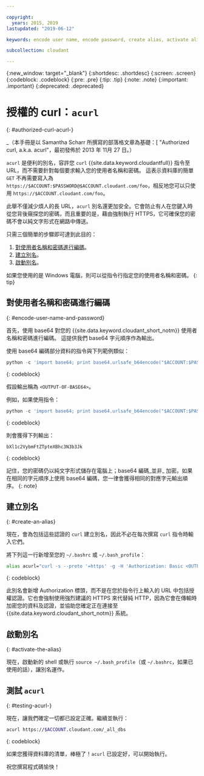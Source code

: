 ```yaml
---

copyright:
  years: 2015, 2019
lastupdated: "2019-06-12"

keywords: encode user name, encode password, create alias, activate alias, test acurl

subcollection: cloudant

---
```


{:new_window: target="_blank"}
{:shortdesc: .shortdesc}
{:screen: .screen}
{:codeblock: .codeblock}
{:pre: .pre}
{:tip: .tip}
{:note: .note}
{:important: .important}
{:deprecated: .deprecated}

<!-- Acrolinx: 2017-05-10 -->

# 授權的 curl：`acurl`
{: #authorized-curl-acurl-}

_（本手冊是以 Samantha Scharr 所撰寫的部落格文章為基礎：[
"Authorized curl, a.k.a. acurl"，最初發佈於 2013 年 11月 27 日。） 

`acurl` 是便利的別名，容許您 `curl` {{site.data.keyword.cloudantfull}} 指令至 URL，而不需要針對每個要求輸入您的使用者名稱和密碼。
這表示資料庫的簡單 `GET` 不再需要寫入為 `https://$ACCOUNT:$PASSWORD@$ACCOUNT.cloudant.com/foo`，相反地您可以只使用 `https://$ACCOUNT.cloudant.com/foo`。

此舉不僅減少煩人的長 URL，`acurl` 別名還更加安全。它會防止有人在您鍵入時從您背後窺探您的密碼，而且重要的是，藉由強制執行 HTTPS，它可確保您的密碼不會以純文字形式在網路中傳送。

只需三個簡單的步驟即可達到此目的：

1.	[對使用者名稱和密碼進行編碼](#encode-user-name-and-password)。
2.	[建立別名](#create-an-alias)。
3.	[啟動別名](#activate-the-alias)。

如果您使用的是 Windows 電腦，則可以從指令行指定您的使用者名稱和密碼。
{: tip}

## 對使用者名稱和密碼進行編碼
{: #encode-user-name-and-password}

首先，使用 base64 對您的 {{site.data.keyword.cloudant_short_notm}} 使用者名稱和密碼進行編碼。
這提供我們 base64 字元順序作為輸出。

使用 base64 編碼部分資料的指令與下列範例類似：

```python
python -c 'import base64; print base64.urlsafe_b64encode("$ACCOUNT:$PASSWORD")'
```
{: codeblock}

假設輸出稱為 `<OUTPUT-OF-BASE64>`。

例如，如果使用指令：

```python
python -c 'import base64; print base64.urlsafe_b64encode("$ACCOUNT:$PASSWORD")'
```
{: codeblock}

則會獲得下列輸出：

```
bXl1c2VybmFtZTpteXBhc3N3b3Jk
```
{: codeblock}

記住，您的密碼仍以純文字形式儲存在電腦上；base64 編碼_並非_ 加密。如果在相同的字元順序上使用 base64 編碼，您一律會獲得相同的對應字元輸出順序。
{: note}

## 建立別名
{: #create-an-alias}

現在，會為包括這些認證的 `curl` 建立別名，因此不必在每次撰寫 `curl` 指令時輸入它們。

將下列這一行新增至您的 `~/.bashrc` 或 `~/.bash_profile`：

```sh
alias acurl="curl -s --proto '=https' -g -H 'Authorization: Basic <OUTPUT-OF-BASE64>'"
```
{: codeblock}

此別名會新增 Authorization 標頭，而不是在您於指令行上輸入的 URL 中包括授權認證。它也會強制使用強烈建議的 HTTPS 來代替純 HTTP，因為它會在傳輸時加密您的資料及認證，並協助您確定正在連接至 {{site.data.keyword.cloudant_short_notm}} 系統。

## 啟動別名
{: #activate-the-alias}

現在，啟動新的 shell 或執行 `source ~/.bash_profile`（或 `~/.bashrc`，如果已使用的話），讓別名運作。

## 測試 `acurl`
{: #testing-acurl-}

現在，讓我們確定一切都已設定正確。繼續並執行：

```sh
acurl https://$ACCOUNT.cloudant.com/_all_dbs
```
{: codeblock}

如果您獲得資料庫的清單，棒極了！`acurl` 已設定好，可以開始執行。

祝您撰寫程式碼愉快！
